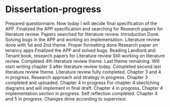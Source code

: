 # Dissertation-progress
Prepared questionnaire. Now today I will decide final specification of the APP.
Finalized the APP specification and searching for Research papers for literature review. 
Papers searched for literature review. 
Introduction Done. 
Solving bugs in the APP and working on implementation.
Literature review done with 1st and 2nd theme. 
Proper formatting done 
Research paper on tenancy apps
Finalized the APP and solved bugs.
Reading Landlord and Tenant book, research papers for Literature review
Still working on literature review.
Completed 4th literature review theme. Last theme remaining.
Will start writing chapter 3 after literature review today.
Completed second last literature review theme. 
Literature review fully completed.
Chapter 3 and 4 in progress.
Research approach and strategy in progress. 
Chapter 3 completed and uploaded. 
Chapter 4 in progress
For chapter 4 skectching diagrams and will implement in final draft.
Chapter 4 in progress.
Chapter 4 implementation section in progress. 
Self reflection completed.
Chapter 4 and 5 in progress.
Changes done according to supervisor.

